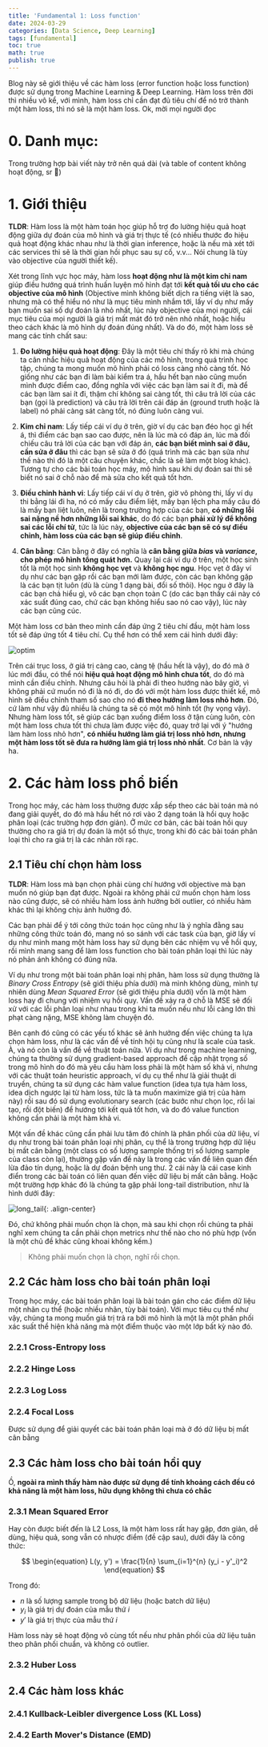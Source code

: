 ```yaml
---
title: 'Fundamental 1: Loss function'
date: 2024-03-29
categories: [Data Science, Deep Learning]
tags: [fundamental]
toc: true
math: true
publish: true
---
```

Blog này sẽ giới thiệu về các hàm loss (error function hoặc loss function) được sử dụng trong Machine Learning & Deep Learning. Hàm loss trên đời thì nhiều vô kể, với mình, hàm loss chỉ cần đạt đủ tiêu chí để nó trở thành một hàm loss, thì nó sẽ là một hàm loss. Ok, mời mọi người đọc

# 0. Danh mục:
Trong trường hợp bài viết này trở nên quá dài (và table of content không hoạt động, sr 🥹)
# 1. Giới thiệu
**TLDR**: Hàm loss là một hàm toán học giúp hỗ trợ đo lường hiệu quả hoạt động giữa dự đoán của mô hình và giá trị thực tế (có nhiều thước đo hiệu quả hoạt động khác nhau như là thời gian inference, hoặc là nếu mà xét tới các services thì sẽ là thời gian hồi phục sau sự cố, v.v... Nói chung là tùy vào objective của người thiết kế). 

Xét trong lĩnh vực học máy, hàm loss **hoạt động như là một kim chỉ nam** giúp điều hướng quá trình huấn luyện mô hình đạt tới **kết quả tối ưu cho các objective của mô hình** (Objective mình không biết dịch ra tiếng việt là sao, nhưng mà có thể hiểu nó như là mục tiêu mình nhắm tới, lấy ví dụ như mấy bạn muốn sai số dự đoán là nhỏ nhất, lúc này objective của mọi người, cái mục tiêu của mọi người là giá trị mất mát đó trở nên nhỏ nhất, hoặc hiểu theo cách khác là mô hình dự đoán đúng nhất). Và do đó, một hàm loss sẽ mang các tính chất sau: 

1. **Đo lường hiệu quả hoạt động**: Đây là một tiêu chí thấy rõ khi mà chúng ta cân nhắc hiệu quả hoạt động của các mô hình, trong quá trình học tập, chúng ta mong muốn mô hình phải có loss càng nhỏ càng tốt. Nó giống như các bạn đi làm bài kiểm tra á, hầu hết bạn nào cũng muốn mình được điểm cao, đồng nghĩa với việc các bạn làm sai ít đi, mà để các bạn làm sai ít đi, thậm chí không sai càng tốt, thì câu trả lời của các bạn (gọi là prediction) và câu trả lời trên cái đáp án (ground truth hoặc là label) nó phải càng sát càng tốt, nó đúng luôn càng vui. 

2. **Kim chỉ nam**: Lấy tiếp cái ví dụ ở trên, giờ ví dụ các bạn đéo học gì hết á, thì điểm các bạn sao cao được, nên là lúc mà có đáp án, lúc mà đối chiếu câu trả lời của các bạn với đáp án, **các bạn biết mình sai ở đâu, cần sửa ở đâu** thì các bạn sẽ sửa ở đó (quá trình mà các bạn sửa như thế nào thì đó là một câu chuyện khác, chắc là sẽ làm một blog khác). Tương tự cho các bài toán học máy, mô hình sau khi dự đoán sai thì sẽ biết nó sai ở chỗ nào để mà sửa cho kết quả tốt hơn. 

3. **Điều chỉnh hành vi**: Lấy tiếp cái ví dụ ở trên, giờ vô phòng thi, lấy ví dụ thi bằng lái đi ha, nó có mấy câu điểm liệt, mấy bạn lệch pha mấy câu đó là mấy bạn liệt luôn, nên là trong trường hợp của các bạn, **có những lỗi sai nặng nề hơn những lỗi sai khác**, do đó các bạn **phải xử lý để không sai các lỗi chí tử**, tức là lúc này, **objective của các bạn sẽ có sự điều chỉnh, hàm loss của các bạn sẽ giúp điều chỉnh**. 

4. **Cân bằng**: Cân bằng ở đây có nghĩa là **cân bằng giữa *bias* và *variance*, cho phép mô hình tổng quát hơn.** Quay lại cái ví dụ ở trên, một học sinh tốt là một học sinh **không học vẹt** và **không học ngu**. Học vẹt ở đây ví dụ như các bạn gặp rồi các bạn mới làm được, còn các bạn không gặp là các bạn tịt luôn (dù là cùng 1 dạng bài, đổi số thôi). Học ngu ở đây là các bạn chả hiểu gì, vô các bạn chọn toàn C (do các bạn thấy cái này có xác suất đúng cao, chứ các bạn không hiểu sao nó cao vậy), lúc này các bạn cũng cúc. 


Một hàm loss cơ bản theo mình cần đáp ứng 2 tiêu chí đầu, một hàm loss tốt sẽ đáp ứng tốt 4 tiêu chí. Cụ thể hơn có thể xem cái hình dưới đây: 

![optim](/assets/img/fund1/optim.png)

Trên cái trục loss, ở giá trị càng cao, càng tệ (hầu hết là vậy), do đó mà ở lúc mới đầu, có thể nói **hiệu quả hoạt động mô hình chưa tốt**, do đó mà mình cần điều chỉnh. Nhưng câu hỏi là phải đi theo hướng nào bây giờ, vì không phải cứ muốn nó đi là nó đi, do đó với một hàm loss được thiết kế, mô hình sẽ điều chỉnh tham số sao cho nó **đi theo hướng làm loss nhỏ hơn**. Đó, cứ làm như vậy đủ nhiều là chúng ta sẽ có một mô hình tốt (hy vọng vậy). Nhưng hàm loss tốt, sẽ giúp các bạn xuống điểm loss ở tận cùng luôn, còn một hàm loss chưa tốt thì chưa làm được việc đó, quay trở lại với ý "hướng làm hàm loss nhỏ hơn", **có nhiều hướng làm giá trị loss nhỏ hơn, nhưng một hàm loss tốt sẽ đưa ra hướng làm giá trị loss nhỏ nhất**. Cơ bản là vậy ha. 

# 2. Các hàm loss phổ biến
Trong học máy, các hàm loss thường được xắp sếp theo các bài toán mà nó đang giải quyết, do đó mà hầu hết nó rơi vào 2 dạng toán là hồi quy hoặc phân loại (các trường hợp đơn giản). Ở mức cơ bản, các bài toán hồi quy thường cho ra giá trị dự đoán là một số thực, trong khi đó các bài toán phân loại thì cho ra giá trị là các nhãn rời rạc. 

## 2.1 Tiêu chí chọn hàm loss
**TLDR**: Hàm loss mà bạn chọn phải cùng chí hướng với objective mà bạn muốn nó giúp bạn đạt được. Ngoài ra không phải cứ muốn chọn hàm loss nào cũng được, sẽ có nhiều hàm loss ảnh hưởng bởi outlier, có nhiều hàm khác thì lại không chịu ảnh hưởng đó. 

Các bạn phải để ý tới công thức toán học cũng như là ý nghĩa đằng sau những công thức toán đó, mang nó so sánh với các task của bạn, giờ lấy ví dụ như mình mang một hàm loss hay sử dụng bên các nhiệm vụ về hồi quy, rồi mình mang sang để làm loss function cho bài toán phân loại thì lúc này nó phản ánh không có đúng nữa. 

Ví dụ như trong một bài toán phân loại nhị phân, hàm loss sử dụng thường là *Binary Cross Entropy* (sẽ giới thiệu phía dưới) mà mình không dùng, mình tự nhiên dùng *Mean Squared Error* (sẽ giới thiệu phía dưới) vốn là một hàm loss hay đi chung với nhiệm vụ hồi quy. Vấn đề xảy ra ở chỗ là MSE sẽ đối xử với các lỗi phân loại như nhau trong khi ta muốn nếu như lỗi càng lớn thì phạt càng nặng, MSE không làm chuyện đó. 

Bên cạnh đó cũng có các yếu tố khác sẽ ảnh hưởng đến việc chúng ta lựa chọn hàm loss, như là các vấn đề về tính hội tụ cũng như là scale của task. À, và nó còn là vấn đề về thuật toán nữa. Ví dụ như trong machine learning, chúng ta thường sử dụng gradient-based approach để cập nhật trọng số trong mô hình do đó mà yêu cầu hàm loss phải là một hàm số khả vi, nhưng với các thuật toán heuristic approach, ví dụ cụ thể như là giải thuật di truyền, chúng ta sử dụng các hàm value function (idea tựa tựa hàm loss, idea dịch ngược lại từ hàm loss, tức là ta muốn maximize giá trị của hàm này) rồi sau đó sử dụng evolutionary search (các bước như chọn lọc, rồi lai tạo, rồi đột biến) để hướng tới kết quả tốt hơn, và do đó value function không cần phải là một hàm khả vi. 

Một vấn đề khác cũng cần phải lưu tâm đó chính là phân phối của dữ liệu, ví dụ như trong bài toán phân loại nhị phân, cụ thể là trong trường hợp dữ liệu bị mất cân bằng (một class có số lượng sample thống trị số lượng sample của class còn lại), thường gặp vấn đề này là trong các vấn đề liên quan đến lừa đảo tín dụng, hoặc là dự đoán bệnh ung thư. 2 cái này là cái case kinh điển trong các bài toán có liên quan đến việc dữ liệu bị mất cân bằng. Hoặc một trường hợp khác đó là chúng ta gặp phải long-tail distribution, như là hình dưới đây:

![long_tail](/assets/img/fund1/longtail.jpg){: .align-center}

Đó, chứ không phải muốn chọn là chọn, mà sau khi chọn rồi chúng ta phải nghĩ xem chúng ta cần phải chọn metrics như thế nào cho nó phù hợp (vốn là một chủ đề khác cũng khoai không kếm.) 

> Không phải muốn chọn là chọn, nghĩ rồi chọn.

## 2.2 Các hàm loss cho bài toán phân loại

Trong học máy, các bài toán phân loại là bài toán gán cho các điểm dữ liệu một nhãn cụ thể (hoặc nhiều nhãn, tùy bài toán). Với mục tiêu cụ thể như vậy, chúng ta mong muốn giá trị trả ra bởi mô hình là một là một phân phối xác suất thể hiện khả năng mà một điểm thuộc vào một lớp bất kỳ nào đó. 

### 2.2.1 Cross-Entropy loss

### 2.2.2 Hinge Loss

### 2.2.3 Log Loss

### 2.2.4 Focal Loss
Được sử dụng để giải quyết các bài toán phân loại mà ở đó dữ liệu bị mất cân bằng

## 2.3 Các hàm loss cho bài toán hồi quy

Ồ, **ngoài ra mình thấy hàm nào được sử dụng để tính khoảng cách đều có khả năng là một hàm loss, hữu dụng không thì chưa có chắc**
### 2.3.1 Mean Squared Error
Hay còn được biết đến là L2 Loss, là một hàm loss rất hay gặp, đơn giản, dễ dùng, hiệu quả, song vẫn có nhược điểm (đề cập sau), dưới đây là công thức: 

$$
\begin{equation}
L(y, y') = \frac{1}{n} \sum_{i=1}^{n} (y_i - y'_i)^2
\end{equation}
$$

Trong đó:

- $n$ là số lượng sample trong bộ dữ liệu (hoặc batch dữ liệu)
- $y_i$ là giá trị dự đoán của mẫu thứ $i$
- $y'$ là giá trị thực của mẫu thứ $i$

Hàm loss này sẽ hoạt động vô cùng tốt nếu như phân phối của dữ liệu tuân theo phân phối chuẩn, và không có outlier. 
### 2.3.2 Huber Loss 

## 2.4 Các hàm loss khác

### 2.4.1 Kullback-Leibler divergence Loss (KL Loss)

### 2.4.2 Earth Mover's Distance (EMD)
